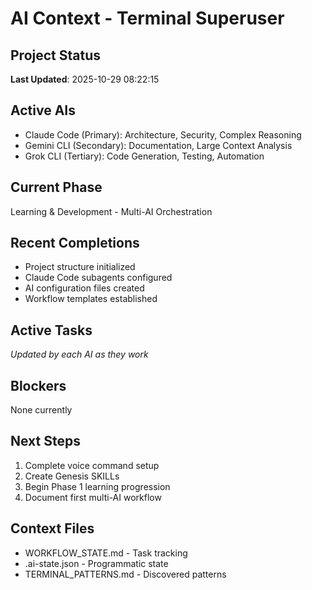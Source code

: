 # AI Context - Terminal Superuser

## Project Status
**Last Updated**: 2025-10-29 08:22:15

## Active AIs
- Claude Code (Primary): Architecture, Security, Complex Reasoning
- Gemini CLI (Secondary): Documentation, Large Context Analysis
- Grok CLI (Tertiary): Code Generation, Testing, Automation

## Current Phase
Learning & Development - Multi-AI Orchestration

## Recent Completions
- Project structure initialized
- Claude Code subagents configured
- AI configuration files created
- Workflow templates established

## Active Tasks
*Updated by each AI as they work*

## Blockers
None currently

## Next Steps
1. Complete voice command setup
2. Create Genesis SKILLs
3. Begin Phase 1 learning progression
4. Document first multi-AI workflow

## Context Files
- WORKFLOW_STATE.md - Task tracking
- .ai-state.json - Programmatic state
- TERMINAL_PATTERNS.md - Discovered patterns
